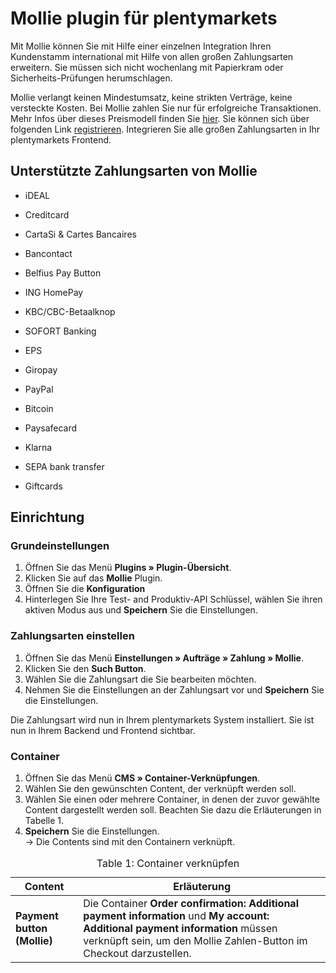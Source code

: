 # Mollie plugin für plentymarkets

Mit Mollie können Sie mit Hilfe einer einzelnen Integration Ihren Kundenstamm international mit Hilfe von allen großen Zahlungsarten erweitern. Sie müssen sich nicht wochenlang mit Papierkram oder Sicherheits-Prüfungen herumschlagen. 

Mollie verlangt keinen Mindestumsatz, keine strikten Verträge, keine versteckte Kosten. Bei Mollie zahlen Sie nur für erfolgreiche Transaktionen. Mehr Infos über dieses Preismodell finden Sie [hier](https://www.mollie.com/en/pricing/). Sie können sich über folgenden Link [registrieren](https://www.mollie.com/dashboard/signup). Integrieren Sie alle großen Zahlungsarten in Ihr plentymarkets Frontend.
   

## Unterstützte Zahlungsarten von Mollie ##
- iDEAL

- Creditcard

- CartaSi & Cartes Bancaires

- Bancontact

- Belfius Pay Button

- ING HomePay

- KBC/CBC-Betaalknop

- SOFORT Banking

- EPS

- Giropay

- PayPal

- Bitcoin

- Paysafecard

- Klarna

- SEPA bank transfer

- Giftcards 

## Einrichtung

### Grundeinstellungen

1. Öffnen Sie das Menü **Plugins » Plugin-Übersicht**.
2. Klicken Sie auf das **Mollie** Plugin.
3. Öffnen Sie die **Konfiguration**
4. Hinterlegen Sie Ihre Test- and Produktiv-API Schlüssel, wählen Sie ihren aktiven Modus aus und **Speichern** Sie die Einstellungen.

### Zahlungsarten einstellen

1. Öffnen Sie das Menü **Einstellungen » Aufträge » Zahlung » Mollie**.
2. Klicken Sie den **Such Button**.
3. Wählen Sie die Zahlungsart die Sie bearbeiten möchten.
4. Nehmen Sie die Einstellungen an der Zahlungsart vor und **Speichern** Sie die Einstellungen.

Die Zahlungsart wird nun in Ihrem plentymarkets System installiert. Sie ist nun in Ihrem Backend und Frontend sichtbar.

### Container

1. Öffnen Sie das Menü **CMS » Container-Verknüpfungen**.
2. Wählen Sie den gewünschten Content, der verknüpft werden soll.
3. Wählen Sie einen oder mehrere Container, in denen der zuvor gewählte Content dargestellt werden soll. Beachten Sie dazu die Erläuterungen in Tabelle 1.
4. **Speichern** Sie die Einstellungen.<br /> → Die Contents sind mit den Containern verknüpft.

<table>
<caption>Table 1: Container verknüpfen</caption>
	<thead>
	    <tr>
            <th>
                Content
            </th>
            <th>
                Erläuterung
            </th>
        </tr>
	</thead>
	<tbody>
		<tr>
        	<td>
        		<b>Payment button (Mollie)</b>
        	</td>
        	<td>
        	    Die Container <strong>Order confirmation: Additional payment information</strong> und <strong>My account: Additional payment information</strong> müssen verknüpft sein, um den Mollie Zahlen-Button im Checkout darzustellen.
            </td>
        </tr>
	</tbody>
</table>